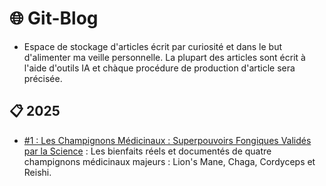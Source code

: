 # 🌐 Git-Blog

- Espace de stockage d'articles écrit par curiosité et dans le but d'alimenter ma veille personnelle. La plupart des articles sont écrit à l'aide d'outils IA et chàque procédure de production d'article sera précisée.

## 📋 2025

- [#1 : Les Champignons Médicinaux : Superpouvoirs Fongiques Validés par la Science](./2025-07-12--Champignons/) : Les bienfaits réels et documentés de quatre champignons médicinaux majeurs : Lion's Mane, Chaga, Cordyceps et Reishi.